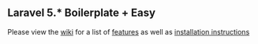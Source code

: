 ## Laravel 5.* Boilerplate + Easy 
Please view the [wiki](https://github.com/rappasoft/laravel-5-boilerplate/wiki) for a list of [features](https://github.com/rappasoft/laravel-5-boilerplate/wiki#features) as well as [installation instructions](https://github.com/rappasoft/laravel-5-boilerplate/wiki/1.-Installation)